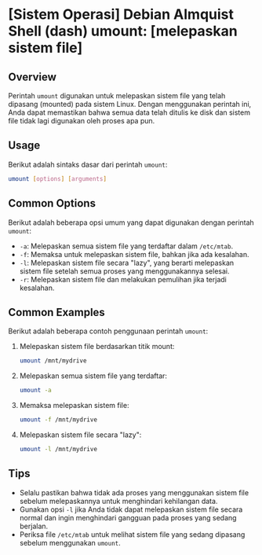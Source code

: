 # [Sistem Operasi] Debian Almquist Shell (dash) umount: [melepaskan sistem file]

## Overview
Perintah `umount` digunakan untuk melepaskan sistem file yang telah dipasang (mounted) pada sistem Linux. Dengan menggunakan perintah ini, Anda dapat memastikan bahwa semua data telah ditulis ke disk dan sistem file tidak lagi digunakan oleh proses apa pun.

## Usage
Berikut adalah sintaks dasar dari perintah `umount`:

```bash
umount [options] [arguments]
```

## Common Options
Berikut adalah beberapa opsi umum yang dapat digunakan dengan perintah `umount`:

- `-a`: Melepaskan semua sistem file yang terdaftar dalam `/etc/mtab`.
- `-f`: Memaksa untuk melepaskan sistem file, bahkan jika ada kesalahan.
- `-l`: Melepaskan sistem file secara "lazy", yang berarti melepaskan sistem file setelah semua proses yang menggunakannya selesai.
- `-r`: Melepaskan sistem file dan melakukan pemulihan jika terjadi kesalahan.

## Common Examples
Berikut adalah beberapa contoh penggunaan perintah `umount`:

1. Melepaskan sistem file berdasarkan titik mount:
   ```bash
   umount /mnt/mydrive
   ```

2. Melepaskan semua sistem file yang terdaftar:
   ```bash
   umount -a
   ```

3. Memaksa melepaskan sistem file:
   ```bash
   umount -f /mnt/mydrive
   ```

4. Melepaskan sistem file secara "lazy":
   ```bash
   umount -l /mnt/mydrive
   ```

## Tips
- Selalu pastikan bahwa tidak ada proses yang menggunakan sistem file sebelum melepaskannya untuk menghindari kehilangan data.
- Gunakan opsi `-l` jika Anda tidak dapat melepaskan sistem file secara normal dan ingin menghindari gangguan pada proses yang sedang berjalan.
- Periksa file `/etc/mtab` untuk melihat sistem file yang sedang dipasang sebelum menggunakan `umount`.